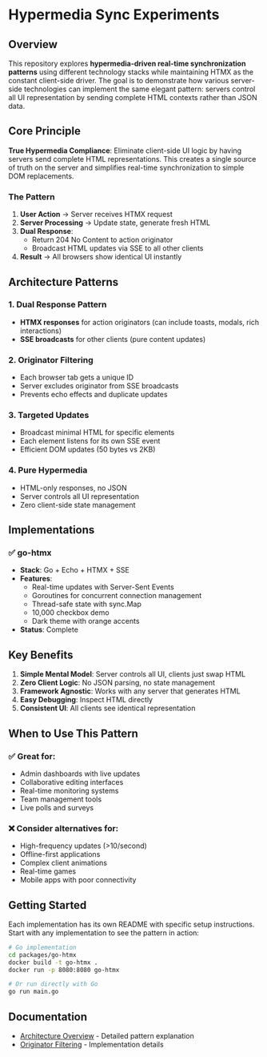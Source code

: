 # Hypermedia Sync Experiments

## Overview

This repository explores **hypermedia-driven real-time synchronization patterns** using different technology stacks while maintaining HTMX as the constant client-side driver. The goal is to demonstrate how various server-side technologies can implement the same elegant pattern: servers control all UI representation by sending complete HTML contexts rather than JSON data.

## Core Principle

**True Hypermedia Compliance**: Eliminate client-side UI logic by having servers send complete HTML representations. This creates a single source of truth on the server and simplifies real-time synchronization to simple DOM replacements.

### The Pattern

1. **User Action** → Server receives HTMX request
2. **Server Processing** → Update state, generate fresh HTML
3. **Dual Response**:
   - Return 204 No Content to action originator
   - Broadcast HTML updates via SSE to all other clients
4. **Result** → All browsers show identical UI instantly

## Architecture Patterns

### 1. Dual Response Pattern

- **HTMX responses** for action originators (can include toasts, modals, rich interactions)
- **SSE broadcasts** for other clients (pure content updates)

### 2. Originator Filtering

- Each browser tab gets a unique ID
- Server excludes originator from SSE broadcasts
- Prevents echo effects and duplicate updates

### 3. Targeted Updates

- Broadcast minimal HTML for specific elements
- Each element listens for its own SSE event
- Efficient DOM updates (50 bytes vs 2KB)

### 4. Pure Hypermedia

- HTML-only responses, no JSON
- Server controls all UI representation
- Zero client-side state management

## Implementations

### ✅ go-htmx

- **Stack**: Go + Echo + HTMX + SSE
- **Features**:
  - Real-time updates with Server-Sent Events
  - Goroutines for concurrent connection management
  - Thread-safe state with sync.Map
  - 10,000 checkbox demo
  - Dark theme with orange accents
- **Status**: Complete

## Key Benefits

1. **Simple Mental Model**: Server controls all UI, clients just swap HTML
2. **Zero Client Logic**: No JSON parsing, no state management
3. **Framework Agnostic**: Works with any server that generates HTML
4. **Easy Debugging**: Inspect HTML directly
5. **Consistent UI**: All clients see identical representation

## When to Use This Pattern

### ✅ Great for:

- Admin dashboards with live updates
- Collaborative editing interfaces
- Real-time monitoring systems
- Team management tools
- Live polls and surveys

### ❌ Consider alternatives for:

- High-frequency updates (>10/second)
- Offline-first applications
- Complex client animations
- Real-time games
- Mobile apps with poor connectivity

## Getting Started

Each implementation has its own README with specific setup instructions. Start with any implementation to see the pattern in action:

```bash
# Go implementation
cd packages/go-htmx
docker build -t go-htmx .
docker run -p 8080:8080 go-htmx

# Or run directly with Go
go run main.go
```

## Documentation

- [Architecture Overview](docs/overview.md) - Detailed pattern explanation
- [Originator Filtering](docs/originator-filtering.md) - Implementation details

